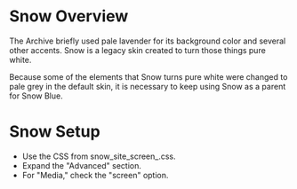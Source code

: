 # Snow Overview

The Archive briefly used pale lavender for its background color and several
other accents. Snow is a legacy skin created to turn those things pure white.

Because some of the elements that Snow turns pure white were changed to pale
grey in the default skin, it is necessary to keep using Snow as a parent for
Snow Blue.

# Snow Setup

* Use the CSS from snow_site_screen_.css.
* Expand the "Advanced" section.
* For "Media," check the "screen" option.

